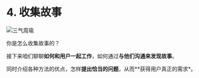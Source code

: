 # 4. 收集故事

![三气周瑜](images/sanqizhouyu.jpeg)

你是怎么收集故事的？

接下来咱们聊聊**如何和用户一起工作**，如何通过**与他们沟通来发现故事**。

同时介绍各种方法的优点，怎样**提出恰当的问题**，从而**获得用户真正的需求*。

